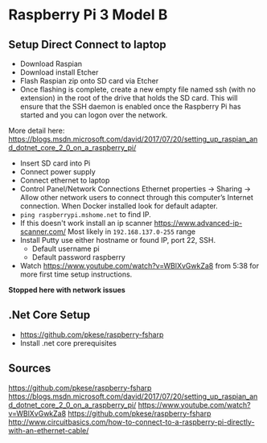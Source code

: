 # Raspberry Pi 3 Model B
## Setup Direct Connect to laptop

- Download Raspian
- Download install Etcher
- Flash Raspian zip onto SD card via Etcher
- Once flashing is complete, create a new empty file named ssh (with no extension) in the root of the drive that holds the SD card. This will ensure that the SSH daemon is enabled once the Raspberry Pi has started and you can logon over the network.

More detail here: https://blogs.msdn.microsoft.com/david/2017/07/20/setting_up_raspian_and_dotnet_core_2_0_on_a_raspberry_pi/

- Insert SD card into Pi
- Connect power supply
- Connect ethernet to laptop
- Control Panel/Network Connections Ethernet properties -> Sharing -> Allow other network users to connect through this computer’s Internet connection. When Docker installed look for default adapter.
- `ping raspberrypi.mshome.net` to find IP.
- If this doesn't work install an ip scanner https://www.advanced-ip-scanner.com/ Most likely in `192.168.137.0-255` range
- Install Putty use either hostname or found IP, port 22, SSH.
    - Default username pi
    - Default password raspberry
- Watch https://www.youtube.com/watch?v=WBlXvGwkZa8 from 5:38 for more first time setup instructions.

**Stopped here with network issues**

## .Net Core Setup
- https://github.com/pkese/raspberry-fsharp
- Install .net core prerequisites


## Sources

https://github.com/pkese/raspberry-fsharp
https://blogs.msdn.microsoft.com/david/2017/07/20/setting_up_raspian_and_dotnet_core_2_0_on_a_raspberry_pi/
https://www.youtube.com/watch?v=WBlXvGwkZa8
https://github.com/pkese/raspberry-fsharp
http://www.circuitbasics.com/how-to-connect-to-a-raspberry-pi-directly-with-an-ethernet-cable/